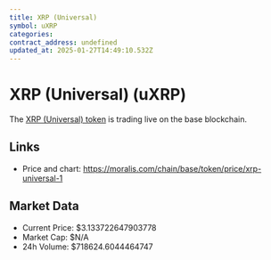 ```yaml
---
title: XRP (Universal)
symbol: uXRP
categories: 
contract_address: undefined
updated_at: 2025-01-27T14:49:10.532Z
---
```


# XRP (Universal) (uXRP)
The [XRP (Universal) token](https://moralis.com/chain/base/token/price/xrp-universal-1) is trading live on the base blockchain.

## Links
- Price and chart: https://moralis.com/chain/base/token/price/xrp-universal-1

## Market Data
- Current Price: $3.133722647903778
- Market Cap: $N/A
- 24h Volume: $718624.6044464747
